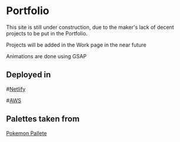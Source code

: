 # Portfolio

This site is still under construction, due to the maker's lack of decent projects to be put in the Portfolio.

Projects will be added in the Work page in the near future 

Animations are done using GSAP

## Deployed in
#[Netlify](https://kevinbalmores.netlify.app/)

#[AWS](https://main.d2aaa2exspal4z.amplifyapp.com/)

## Palettes taken from
[Pokemon Pallete](https://pokemonpalette.com/)
